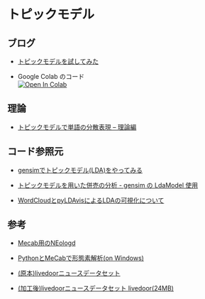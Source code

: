 # トピックモデル

## ブログ
- [トピックモデルを試してみた](https://zenn.dev/megane_otoko/articles/044_topic_model)

- Google Colab のコード  
[![Open In Colab](https://colab.research.google.com/assets/colab-badge.svg)](https://colab.research.google.com/drive/19aTVRuFJqDDoX9mxM3eDBHIgvhX6DYyB?usp=sharing)

## 理論
- [トピックモデルで単語の分散表現 – 理論編](https://ai-lab.lapras.com/nlp/topicmodel-lda-basic/)

## コード参照元

- [gensimでトピックモデル(LDA)をやってみる](https://analytics-note.xyz/machine-learning/gensim-lda/)

- [トピックモデルを用いた併売の分析 - gensim の LdaModel 使用](https://fits.hatenablog.com/entry/2018/03/13/214609)

- [WordCloudとpyLDAvisによるLDAの可視化について](https://ie110704.net/2018/12/29/wordcloud%E3%81%A8pyldavis%E3%81%AB%E3%82%88%E3%82%8Blda%E3%81%AE%E5%8F%AF%E8%A6%96%E5%8C%96%E3%81%AB%E3%81%A4%E3%81%84%E3%81%A6/)

## 参考

- [Mecab用のNEologd](https://github.com/neologd/mecab-ipadic-neologd.git)

- [PythonとMeCabで形態素解析(on Windows) ](https://qiita.com/menon/items/f041b7c46543f38f78f7)

- [(原本)livedoorニュースデータセット](https://www.rondhuit.com/download/ldcc-20140209.tar.gz)

- [(加工後)livedoorニュースデータセット livedoor(24MB)](https://drive.google.com/file/d/1-ocZ7oHlS7Myyy8S1sreJNbFbQLcOlO5/view?usp=sharing)